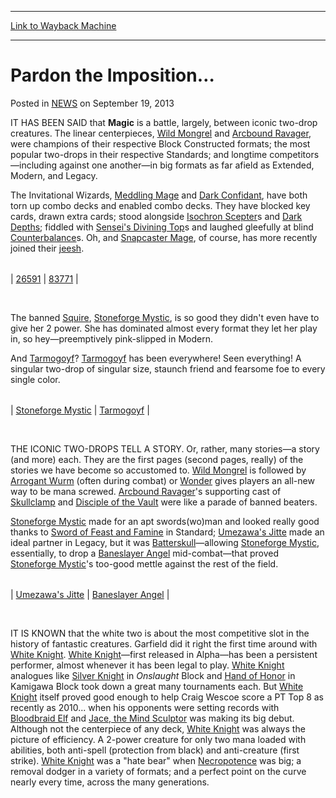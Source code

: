
---
[Link to Wayback Machine](https://web.archive.org/web/20210430190957/https://magic.wizards.com/en/articles/archive/pardon-imposition-2013-09-19)

[_metadata_:description]:- "IT HAS BEEN SAID that Magic is a battle, largely, between iconic two-drop creatures. The linear centerpieces, Wild Mongrel and Arcbound Ravager, were champions of their respective Block Constructed formats; the most popular two-drops in their respective Standards; and longtime competitors—including against one another—in big formats as far afield as Extended, Modern, and"
[_metadata_:generator]:- "Drupal 7 (http://drupal.org)"
[_metadata_:node]:- "46557"
[_metadata_:publish_date]:- "2013-09-19"
[_metadata_:source]:- "div-main-content"
[_metadata_:title]:- "Pardon the Imposition…"
[_metadata_:wayback_capture_timestamp]:- "2021-04-30 19:09:57"
[_metadata_:wayback_raw_url]:- "https://web.archive.org/web/20210430190957id_/https://magic.wizards.com/en/articles/archive/pardon-imposition-2013-09-19"
[_metadata_:wayback_url]:- "https://magic.wizards.com/en/articles/archive/pardon-imposition-2013-09-19"
---


Pardon the Imposition…
======================



 Posted in [NEWS](/en/articles?source=MX_Nav2020)
 on September 19, 2013 










IT HAS BEEN SAID that **Magic** is a battle, largely, between iconic two-drop creatures. The linear centerpieces, [Wild Mongrel](javascript:void()) and [Arcbound Ravager](javascript:void()), were champions of their respective Block Constructed formats; the most popular two-drops in their respective Standards; and longtime competitors—including against one another—in big formats as far afield as Extended, Modern, and Legacy.


The Invitational Wizards, [Meddling Mage](javascript:void()) and [Dark Confidant](javascript:void()), have both torn up combo decks and enabled combo decks. They have blocked key cards, drawn extra cards; stood alongside [Isochron Scepter](javascript:void())s and [Dark Depths](javascript:void()); fiddled with [Sensei's Divining Top](javascript:void())s and laughed gleefully at blind [Counterbalance](javascript:void())s. Oh, and [Snapcaster Mage](javascript:void()), of course, has more recently joined their [jeesh](https://en.wikipedia.org/wiki/List_of_Battle_School_students#Ender.27s_jeesh).




|  |  |
| --- | --- |
| 
[26591](javascript:void())
 | 
[83771](javascript:void())
 |

  

 


The banned [Squire](javascript:void()), [Stoneforge Mystic](javascript:void()), is so good they didn't even have to give her 2 power. She has dominated almost every format they let her play in, so hey—preemptively pink-slipped in Modern.


And [Tarmogoyf](javascript:void())? [Tarmogoyf](javascript:void()) has been everywhere! Seen everything! A singular two-drop of singular size, staunch friend and fearsome foe to every single color.




|  |  |
| --- | --- |
| 
[Stoneforge Mystic](javascript:void())
 | 
[Tarmogoyf](javascript:void())
 |

  

 


THE ICONIC TWO-DROPS TELL A STORY. Or, rather, many stories—a story (and more) each. They are the first pages (second pages, really) of the stories we have become so accustomed to. [Wild Mongrel](javascript:void()) is followed by [Arrogant Wurm](javascript:void()) (often during combat) or [Wonder](javascript:void()) gives players an all-new way to be mana screwed. [Arcbound Ravager](javascript:void())'s supporting cast of [Skullclamp](javascript:void()) and [Disciple of the Vault](javascript:void()) were like a parade of banned beaters.


[Stoneforge Mystic](javascript:void()) made for an apt swords(wo)man and looked really good thanks to [Sword of Feast and Famine](javascript:void()) in Standard; [Umezawa's Jitte](javascript:void()) made an ideal partner in Legacy, but it was [Batterskull](javascript:void())—allowing [Stoneforge Mystic](javascript:void()), essentially, to drop a [Baneslayer Angel](javascript:void()) mid-combat—that proved [Stoneforge Mystic](javascript:void())'s too-good mettle against the rest of the field.




|  |  |
| --- | --- |
| 
[Umezawa's Jitte](javascript:void())
 | 
[Baneslayer Angel](javascript:void())
 |

  

 


IT IS KNOWN that the white two is about the most competitive slot in the history of fantastic creatures. Garfield did it right the first time around with [White Knight](javascript:void()). [White Knight](javascript:void())—first released in Alpha—has been a persistent performer, almost whenever it has been legal to play. [White Knight](javascript:void()) analogues like [Silver Knight](javascript:void()) in *Onslaught* Block and [Hand of Honor](javascript:void()) in Kamigawa Block took down a great many tournaments each. But [White Knight](javascript:void()) itself proved good enough to help Craig Wescoe score a PT Top 8 as recently as 2010... when his opponents were setting records with [Bloodbraid Elf](javascript:void()) and [Jace, the Mind Sculptor](javascript:void()) was making its big debut. Although not the centerpiece of any deck, [White Knight](javascript:void()) was always the picture of efficiency. A 2-power creature for only two mana loaded with abilities, both anti-spell (protection from black) and anti-creature (first strike). [White Knight](javascript:void()) was a "hate bear" when [Necropotence](javascript:void()) was big; a removal dodger in a variety of formats; and a perfect point on the curve nearly every time, across the many generations.







